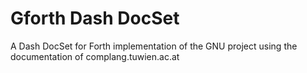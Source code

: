 # Gforth Dash DocSet

A Dash DocSet for Forth implementation of the GNU project using the documentation of complang.tuwien.ac.at
